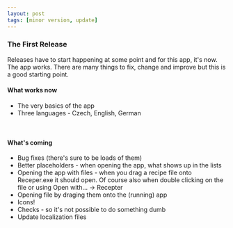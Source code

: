 ```yaml
---
layout: post
tags: [minor version, update]
---
```

### The First Release

Releases have to start happening at some point and for this app, it's now.
The app works. There are many things to fix, change and improve but this is a good starting point.

#### What works now
- The very basics of the app
- Three languages - Czech, English, German

<br>

#### What's coming
- Bug fixes (there's sure to be loads of them)
- Better placeholders - when opening the app, what shows up in the lists
- Opening the app with files - when you drag a recipe file onto Receper.exe it should open. Of course also when double clicking on the file or using Open with... -> Recepter
- Opening file by draging them onto the (running) app
- Icons!
- Checks - so it's not possible to do something dumb
- Update localization files